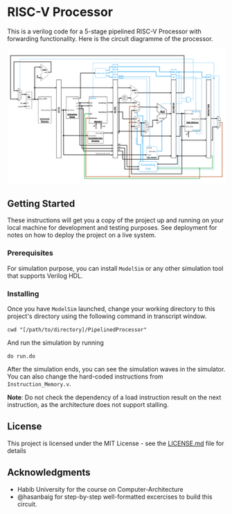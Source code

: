 # RISC-V Processor

This is a verilog code for a 5-stage pipelined RISC-V Processor with forwarding functionality. Here is the circuit diagramme of the processor.

![The circuit diagramme of the processor.](CircuitDiagramme.png)

## Getting Started

These instructions will get you a copy of the project up and running on your local machine for development and testing purposes. See deployment for notes on how to deploy the project on a live system.

### Prerequisites

For simulation purpose, you can install ```ModelSim``` or any other simulation tool that supports Verilog HDL. 

### Installing

Once you have ```ModelSim``` launched, change your working directory to this project's directory using the following command in transcript window.

```
cwd "[/path/to/directory]/PipelinedProcessor"
```

And run the simulation by running

```
do run.do
```

After the simulation ends, you can see the simulation waves in the simulator. You can also change the hard-coded instructions from ```Instruction_Memory.v```. 

**Note**: Do not check the dependency of a load instruction result on the next instruction, as the architecture does not support stalling.

## License

This project is licensed under the MIT License - see the [LICENSE.md](LICENSE.md) file for details

## Acknowledgments

* Habib University for the course on Computer-Architecture
* @hasanbaig for step-by-step well-formatted excercises to build this circuit.

